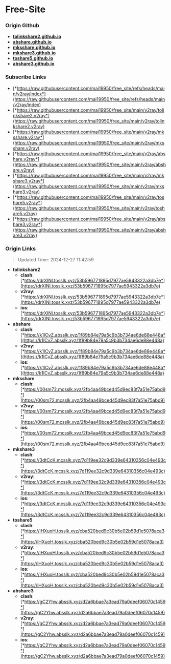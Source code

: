 # Free-Site

### Origin Github

- [**tolinkshare2.github.io**](https://github.com/tolinkshare2/tolinkshare2.github.io)
- [**abshare.github.io**](https://github.com/abshare/abshare.github.io)
- [**mksshare.github.io**](https://github.com/mksshare/mksshare.github.io)
- [**mkshare3.github.io**](https://github.com/mkshare3/mkshare3.github.io)
- [**toshare5.github.io**](https://github.com/toshare5/toshare5.github.io)
- [**abshare3.github.io**](https://github.com/abshare3/abshare3.github.io)

### Subscribe Links

- [*https://raw.githubusercontent.com/mai19950/free_site/refs/heads/main/v2ray/index*](https://raw.githubusercontent.com/mai19950/free_site/refs/heads/main/v2ray/index)
- [*https://raw.githubusercontent.com/mai19950/free_site/main/v2ray/tolinkshare2.v2ray*](https://raw.githubusercontent.com/mai19950/free_site/main/v2ray/tolinkshare2.v2ray)
- [*https://raw.githubusercontent.com/mai19950/free_site/main/v2ray/mksshare.v2ray*](https://raw.githubusercontent.com/mai19950/free_site/main/v2ray/mksshare.v2ray)
- [*https://raw.githubusercontent.com/mai19950/free_site/main/v2ray/abshare.v2ray*](https://raw.githubusercontent.com/mai19950/free_site/main/v2ray/abshare.v2ray)
- [*https://raw.githubusercontent.com/mai19950/free_site/main/v2ray/mkshare3.v2ray*](https://raw.githubusercontent.com/mai19950/free_site/main/v2ray/mkshare3.v2ray)
- [*https://raw.githubusercontent.com/mai19950/free_site/main/v2ray/toshare5.v2ray*](https://raw.githubusercontent.com/mai19950/free_site/main/v2ray/toshare5.v2ray)
- [*https://raw.githubusercontent.com/mai19950/free_site/main/v2ray/abshare3.v2ray*](https://raw.githubusercontent.com/mai19950/free_site/main/v2ray/abshare3.v2ray)

### Origin Links

> Updated Time: 2024-12-27 11:42:59

- **tolinkshare2**
  - **clash**: [*https://drXINl.tosslk.xyz/53b596771895d7977ae5943322a3db7e*](https://drXINl.tosslk.xyz/53b596771895d7977ae5943322a3db7e)
  - **v2ray**: [*https://drXINl.tosslk.xyz/53b596771895d7977ae5943322a3db7e*](https://drXINl.tosslk.xyz/53b596771895d7977ae5943322a3db7e)
  - **ios**: [*https://drXINl.tosslk.xyz/53b596771895d7977ae5943322a3db7e*](https://drXINl.tosslk.xyz/53b596771895d7977ae5943322a3db7e)
- **abshare**
  - **clash**: [*https://k1ICvZ.absslk.xyz/1f89b84e79a5c9b3b734ae6de88e448a*](https://k1ICvZ.absslk.xyz/1f89b84e79a5c9b3b734ae6de88e448a)
  - **v2ray**: [*https://k1ICvZ.absslk.xyz/1f89b84e79a5c9b3b734ae6de88e448a*](https://k1ICvZ.absslk.xyz/1f89b84e79a5c9b3b734ae6de88e448a)
  - **ios**: [*https://k1ICvZ.absslk.xyz/1f89b84e79a5c9b3b734ae6de88e448a*](https://k1ICvZ.absslk.xyz/1f89b84e79a5c9b3b734ae6de88e448a)
- **mksshare**
  - **clash**: [*https://00sm72.mcsslk.xyz/2fb4aa49bced45d9ec83f7a51e75abd9*](https://00sm72.mcsslk.xyz/2fb4aa49bced45d9ec83f7a51e75abd9)
  - **v2ray**: [*https://00sm72.mcsslk.xyz/2fb4aa49bced45d9ec83f7a51e75abd9*](https://00sm72.mcsslk.xyz/2fb4aa49bced45d9ec83f7a51e75abd9)
  - **ios**: [*https://00sm72.mcsslk.xyz/2fb4aa49bced45d9ec83f7a51e75abd9*](https://00sm72.mcsslk.xyz/2fb4aa49bced45d9ec83f7a51e75abd9)
- **mkshare3**
  - **clash**: [*https://3dtCcK.mcsslk.xyz/7d119ee32c9d339e64310356c04e493c*](https://3dtCcK.mcsslk.xyz/7d119ee32c9d339e64310356c04e493c)
  - **v2ray**: [*https://3dtCcK.mcsslk.xyz/7d119ee32c9d339e64310356c04e493c*](https://3dtCcK.mcsslk.xyz/7d119ee32c9d339e64310356c04e493c)
  - **ios**: [*https://3dtCcK.mcsslk.xyz/7d119ee32c9d339e64310356c04e493c*](https://3dtCcK.mcsslk.xyz/7d119ee32c9d339e64310356c04e493c)
- **toshare5**
  - **clash**: [*https://lHXuoH.tosslk.xyz/cba520bed9c30b5e02b59d1e5078aca3*](https://lHXuoH.tosslk.xyz/cba520bed9c30b5e02b59d1e5078aca3)
  - **v2ray**: [*https://lHXuoH.tosslk.xyz/cba520bed9c30b5e02b59d1e5078aca3*](https://lHXuoH.tosslk.xyz/cba520bed9c30b5e02b59d1e5078aca3)
  - **ios**: [*https://lHXuoH.tosslk.xyz/cba520bed9c30b5e02b59d1e5078aca3*](https://lHXuoH.tosslk.xyz/cba520bed9c30b5e02b59d1e5078aca3)
- **abshare3**
  - **clash**: [*https://gC2Yhw.absslk.xyz/d2a6bbae7a3ead79a0deef06070c1459*](https://gC2Yhw.absslk.xyz/d2a6bbae7a3ead79a0deef06070c1459)
  - **v2ray**: [*https://gC2Yhw.absslk.xyz/d2a6bbae7a3ead79a0deef06070c1459*](https://gC2Yhw.absslk.xyz/d2a6bbae7a3ead79a0deef06070c1459)
  - **ios**: [*https://gC2Yhw.absslk.xyz/d2a6bbae7a3ead79a0deef06070c1459*](https://gC2Yhw.absslk.xyz/d2a6bbae7a3ead79a0deef06070c1459)
